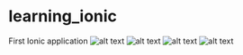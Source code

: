 # learning_ionic
First Ionic application
![alt text](https://i.imgur.com/xqSbTnP.png)
![alt text](https://i.imgur.com/xq1ooP4.png)
![alt text](https://i.imgur.com/khLr02M.png)
![alt text](https://i.imgur.com/1NDXI3H.png)